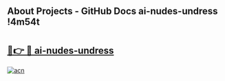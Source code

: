 ## About Projects - GitHub Docs ai-nudes-undress !4m54t

# <h2><a href="https://andorid.site?title=ai-nudes-undress&ref=19M">🔗👉 🔴 ai-nudes-undress</a></h2>

[![acn](https://github.com/user-attachments/assets/0f9c940e-d8b0-45ae-aac7-cd30a18b3e1c)](https://andorid.site?title=ai-nudes-undress&ref=19M)
